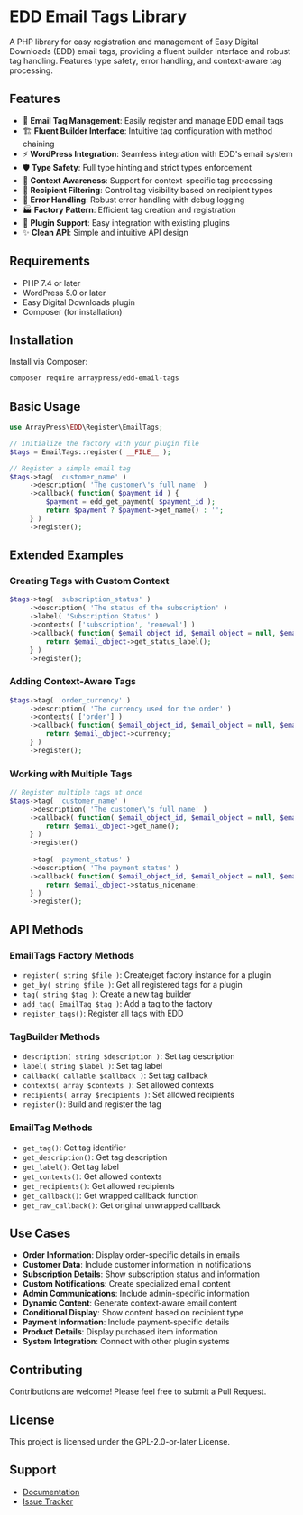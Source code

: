 # EDD Email Tags Library

A PHP library for easy registration and management of Easy Digital Downloads (EDD) email tags, providing a fluent builder interface and robust tag handling. Features type safety, error handling, and context-aware tag processing.

## Features

- 📧 **Email Tag Management**: Easily register and manage EDD email tags
- 🏗️ **Fluent Builder Interface**: Intuitive tag configuration with method chaining
- ⚡ **WordPress Integration**: Seamless integration with EDD's email system
- 🛡️ **Type Safety**: Full type hinting and strict types enforcement
- 🔄 **Context Awareness**: Support for context-specific tag processing
- 🎯 **Recipient Filtering**: Control tag visibility based on recipient types
- 🚦 **Error Handling**: Robust error handling with debug logging
- 🏭 **Factory Pattern**: Efficient tag creation and registration
- 🔌 **Plugin Support**: Easy integration with existing plugins
- ✨ **Clean API**: Simple and intuitive API design

## Requirements

- PHP 7.4 or later
- WordPress 5.0 or later
- Easy Digital Downloads plugin
- Composer (for installation)

## Installation

Install via Composer:

```bash
composer require arraypress/edd-email-tags
```

## Basic Usage

```php
use ArrayPress\EDD\Register\EmailTags;

// Initialize the factory with your plugin file
$tags = EmailTags::register( __FILE__ );

// Register a simple email tag
$tags->tag( 'customer_name' )
     ->description( 'The customer\'s full name' )
     ->callback( function( $payment_id ) {
         $payment = edd_get_payment( $payment_id );
         return $payment ? $payment->get_name() : '';
     } )
     ->register();
```

## Extended Examples

### Creating Tags with Custom Context

```php
$tags->tag( 'subscription_status' )
     ->description( 'The status of the subscription' )
     ->label( 'Subscription Status' )
     ->contexts( ['subscription', 'renewal'] )
     ->callback( function( $email_object_id, $email_object = null, $email = null ) {
         return $email_object->get_status_label();
     } )
     ->register();
```

### Adding Context-Aware Tags

```php
$tags->tag( 'order_currency' )
     ->description( 'The currency used for the order' )
     ->contexts( ['order'] )
     ->callback( function( $email_object_id, $email_object = null, $email = null ) {
         return $email_object->currency;
     } )
     ->register();
```

### Working with Multiple Tags

```php
// Register multiple tags at once
$tags->tag( 'customer_name' )
     ->description( 'The customer\'s full name' )
     ->callback( function( $email_object_id, $email_object = null, $email = null ) {
         return $email_object->get_name();
     } )
     ->register()
     
     ->tag( 'payment_status' )
     ->description( 'The payment status' )
     ->callback( function( $email_object_id, $email_object = null, $email = null ) {
         return $email_object->status_nicename;
     } )
     ->register();
```

## API Methods

### EmailTags Factory Methods

* `register( string $file )`: Create/get factory instance for a plugin
* `get_by( string $file )`: Get all registered tags for a plugin
* `tag( string $tag )`: Create a new tag builder
* `add_tag( EmailTag $tag )`: Add a tag to the factory
* `register_tags()`: Register all tags with EDD

### TagBuilder Methods

* `description( string $description )`: Set tag description
* `label( string $label )`: Set tag label
* `callback( callable $callback )`: Set tag callback
* `contexts( array $contexts )`: Set allowed contexts
* `recipients( array $recipients )`: Set allowed recipients
* `register()`: Build and register the tag

### EmailTag Methods

* `get_tag()`: Get tag identifier
* `get_description()`: Get tag description
* `get_label()`: Get tag label
* `get_contexts()`: Get allowed contexts
* `get_recipients()`: Get allowed recipients
* `get_callback()`: Get wrapped callback function
* `get_raw_callback()`: Get original unwrapped callback

## Use Cases

* **Order Information**: Display order-specific details in emails
* **Customer Data**: Include customer information in notifications
* **Subscription Details**: Show subscription status and information
* **Custom Notifications**: Create specialized email content
* **Admin Communications**: Include admin-specific information
* **Dynamic Content**: Generate context-aware email content
* **Conditional Display**: Show content based on recipient type
* **Payment Information**: Include payment-specific details
* **Product Details**: Display purchased item information
* **System Integration**: Connect with other plugin systems

## Contributing

Contributions are welcome! Please feel free to submit a Pull Request.

## License

This project is licensed under the GPL-2.0-or-later License.

## Support

- [Documentation](https://github.com/arraypress/edd-email-tags)
- [Issue Tracker](https://github.com/arraypress/edd-email-tags/issues)